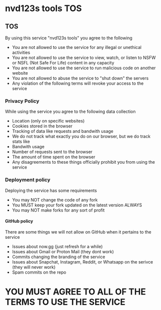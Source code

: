 <h1>nvd123s tools TOS</h1>
    <h2>TOS</h2>
    <p>By using this service "nvd123s tools" you agree to the following</p>
    <ul>
      <li>You are not allowed to use the service for any illegal or unethical activities</li>
      <li>You are not allowed to use the service to view, watch, or listen to NSFW or NSFL (Not Safe For Life) content in any capacity</li>
      <li>You are not allowed to use the service to run malicious code on another website </li>
      <li>You are not allowed to abuse the service to "shut down" the servers</li>
    <li>Any violation of the following terms will revoke your access to the service</li>
    </ul>
    <h3>Privacy Policy</h3>
    <p>While using the service you agree to the following data collection</p>
    <ul>
      <li>Location (only on specific websites)</li>
      <li>Cookies stored in the browser</li>
      <li>Tracking of data like requests and bandwith usage</li>
        <li>We do not track what exactly you do on our browser, but we do track stats like</li>
        <li>Bandwith usage</li>
        <li>Number of requests sent to the browser</li>
        <li>The amount of time spent on the browser</li>
      <li>Any disagreements to these things officially prohibit you from using the service</li>
    </ul>
  <h3>Deployment policy</h3>
    <p>Deploying the service has some requirements</p>
  <ul>
      <li>You may NOT change the code of any fork</li>
      <li>You MUST keep your fork updated on the latest version ALWAYS</li>
      <li>You may NOT make forks for any sort of profit</li>
  </ul>
  <h4>GitHub policy</h4>
  <p>There are some things we will not allow on GitHub when it pertains to the service</p>
  <ul>
      <li>Issues about now.gg (just refresh for a while)</li>
      <li>Issues about Gmail or Proton Mail (they dont work)</li>
      <li>Commits changing the branding of the service</li>
      <li>Issues about Snapchat, Instagram, Reddit, or Whatsapp on the serivce (they will never work)</li>
      <li>Spam commits on the repo</li>
  </ul>
<h1>YOU MUST AGREE TO ALL OF THE TERMS TO USE THE SERVICE</h1>
